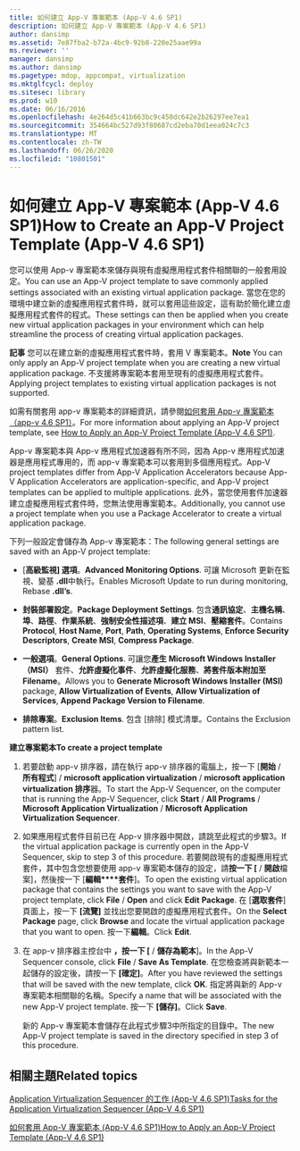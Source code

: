 ```yaml
---
title: 如何建立 App-V 專案範本 (App-V 4.6 SP1)
description: 如何建立 App-V 專案範本 (App-V 4.6 SP1)
author: dansimp
ms.assetid: 7e87fba2-b72a-4bc9-92b8-220e25aae99a
ms.reviewer: ''
manager: dansimp
ms.author: dansimp
ms.pagetype: mdop, appcompat, virtualization
ms.mktglfcycl: deploy
ms.sitesec: library
ms.prod: w10
ms.date: 06/16/2016
ms.openlocfilehash: 4e264d5c41b663bc9c450dc642e2b26297ee7ea1
ms.sourcegitcommit: 354664bc527d93f80687cd2eba70d1eea024c7c3
ms.translationtype: MT
ms.contentlocale: zh-TW
ms.lasthandoff: 06/26/2020
ms.locfileid: "10801501"
---
```

# <span data-ttu-id="25238-103">如何建立 App-V 專案範本 (App-V 4.6 SP1)</span><span class="sxs-lookup"><span data-stu-id="25238-103">How to Create an App-V Project Template (App-V 4.6 SP1)</span></span>


<span data-ttu-id="25238-104">您可以使用 App-v 專案範本來儲存與現有虛擬應用程式套件相關聯的一般套用設定。</span><span class="sxs-lookup"><span data-stu-id="25238-104">You can use an App-V project template to save commonly applied settings associated with an existing virtual application package.</span></span> <span data-ttu-id="25238-105">當您在您的環境中建立新的虛擬應用程式套件時，就可以套用這些設定，這有助於簡化建立虛擬應用程式套件的程式。</span><span class="sxs-lookup"><span data-stu-id="25238-105">These settings can then be applied when you create new virtual application packages in your environment which can help streamline the process of creating virtual application packages.</span></span>

<span data-ttu-id="25238-106">**記事** 您可以在建立新的虛擬應用程式套件時，套用 V 專案範本。</span><span class="sxs-lookup"><span data-stu-id="25238-106">**Note** You can only apply an App-V project template when you are creating a new virtual application package.</span></span> <span data-ttu-id="25238-107">不支援將專案範本套用至現有的虛擬應用程式套件。</span><span class="sxs-lookup"><span data-stu-id="25238-107">Applying project templates to existing virtual application packages is not supported.</span></span>

 

<span data-ttu-id="25238-108">如需有關套用 app-v 專案範本的詳細資訊，請參閱[如何套用 App-v 專案範本（app-v 4.6 SP1）](how-to-apply-an-app-v-project-template--app-v-46-sp1-.md)。</span><span class="sxs-lookup"><span data-stu-id="25238-108">For more information about applying an App-V project template, see [How to Apply an App-V Project Template (App-V 4.6 SP1)](how-to-apply-an-app-v-project-template--app-v-46-sp1-.md).</span></span>

<span data-ttu-id="25238-109">App-v 專案範本與 App-v 應用程式加速器有所不同，因為 App-v 應用程式加速器是應用程式專用的，而 app-v 專案範本可以套用到多個應用程式。</span><span class="sxs-lookup"><span data-stu-id="25238-109">App-V project templates differ from App-V Application Accelerators because App-V Application Accelerators are application-specific, and App-V project templates can be applied to multiple applications.</span></span> <span data-ttu-id="25238-110">此外，當您使用套件加速器建立虛擬應用程式套件時，您無法使用專案範本。</span><span class="sxs-lookup"><span data-stu-id="25238-110">Additionally, you cannot use a project template when you use a Package Accelerator to create a virtual application package.</span></span>

<span data-ttu-id="25238-111">下列一般設定會儲存為 App-v 專案範本：</span><span class="sxs-lookup"><span data-stu-id="25238-111">The following general settings are saved with an App-V project template:</span></span>

-   <span data-ttu-id="25238-112">[**高級監視] 選項**。</span><span class="sxs-lookup"><span data-stu-id="25238-112">**Advanced Monitoring Options**.</span></span> <span data-ttu-id="25238-113">可讓 Microsoft 更新在監視、變基 **.dll**中執行。</span><span class="sxs-lookup"><span data-stu-id="25238-113">Enables Microsoft Update to run during monitoring, Rebase **.dll’s**.</span></span>

-   <span data-ttu-id="25238-114">**封裝部署設定**。</span><span class="sxs-lookup"><span data-stu-id="25238-114">**Package Deployment Settings**.</span></span> <span data-ttu-id="25238-115">包含**通訊協定**、**主機名稱**、**埠**、**路徑**、**作業系統**、**強制安全性描述項**、**建立 MSI**、**壓縮套件**。</span><span class="sxs-lookup"><span data-stu-id="25238-115">Contains **Protocol**, **Host Name**, **Port**, **Path**, **Operating Systems**, **Enforce Security Descriptors**, **Create MSI**, **Compress Package**.</span></span>

-   <span data-ttu-id="25238-116">**一般選項**。</span><span class="sxs-lookup"><span data-stu-id="25238-116">**General Options**.</span></span> <span data-ttu-id="25238-117">可讓您**產生 Microsoft Windows Installer （MSI）** 套件、**允許虛擬化事件**、**允許虛擬化服務**、**將套件版本附加至 Filename**。</span><span class="sxs-lookup"><span data-stu-id="25238-117">Allows you to **Generate Microsoft Windows Installer (MSI)** package, **Allow Virtualization of Events**, **Allow Virtualization of Services**, **Append Package Version to Filename**.</span></span>

-   <span data-ttu-id="25238-118">**排除專案**。</span><span class="sxs-lookup"><span data-stu-id="25238-118">**Exclusion Items**.</span></span> <span data-ttu-id="25238-119">包含 [排除] 模式清單。</span><span class="sxs-lookup"><span data-stu-id="25238-119">Contains the Exclusion pattern list.</span></span>

**<span data-ttu-id="25238-120">建立專案範本</span><span class="sxs-lookup"><span data-stu-id="25238-120">To create a project template</span></span>**

1.  <span data-ttu-id="25238-121">若要啟動 app-v 排序器，請在執行 app-v 排序器的電腦上，按一下 [**開始**  /  **所有程式**]  /  **microsoft application virtualization**  /  **microsoft application virtualization 排序**器。</span><span class="sxs-lookup"><span data-stu-id="25238-121">To start the App-V Sequencer, on the computer that is running the App-V Sequencer, click **Start** / **All Programs** / **Microsoft Application Virtualization** / **Microsoft Application Virtualization Sequencer**.</span></span>

2.  <span data-ttu-id="25238-122">如果應用程式套件目前已在 App-v 排序器中開啟，請跳至此程式的步驟3。</span><span class="sxs-lookup"><span data-stu-id="25238-122">If the virtual application package is currently open in the App-V Sequencer, skip to step 3 of this procedure.</span></span> <span data-ttu-id="25238-123">若要開啟現有的虛擬應用程式套件，其中包含您想要使用 app-v 專案範本儲存的設定，請**按一下 [**  /  **開啟**檔案]，然後按一下 [**編輯\*\*\*\*套件**]。</span><span class="sxs-lookup"><span data-stu-id="25238-123">To open the existing virtual application package that contains the settings you want to save with the App-V project template, click **File** / **Open** and click **Edit** **Package**.</span></span> <span data-ttu-id="25238-124">在 [**選取套件**] 頁面上，按一下 **[流覽]** 並找出您要開啟的虛擬應用程式套件。</span><span class="sxs-lookup"><span data-stu-id="25238-124">On the **Select Package** page, click **Browse** and locate the virtual application package that you want to open.</span></span> <span data-ttu-id="25238-125">按一下**編輯**。</span><span class="sxs-lookup"><span data-stu-id="25238-125">Click **Edit**.</span></span>

3.  <span data-ttu-id="25238-126">在 app-v 排序器主控台中 **，按一下 [**  /  **儲存為範本**]。</span><span class="sxs-lookup"><span data-stu-id="25238-126">In the App-V Sequencer console, click **File** / **Save As Template**.</span></span> <span data-ttu-id="25238-127">在您檢查將與新範本一起儲存的設定後，請按一下 **[確定]**。</span><span class="sxs-lookup"><span data-stu-id="25238-127">After you have reviewed the settings that will be saved with the new template, click **OK**.</span></span> <span data-ttu-id="25238-128">指定將與新的 App-v 專案範本相關聯的名稱。</span><span class="sxs-lookup"><span data-stu-id="25238-128">Specify a name that will be associated with the new App-V project template.</span></span> <span data-ttu-id="25238-129">按一下 **[儲存]**。</span><span class="sxs-lookup"><span data-stu-id="25238-129">Click **Save**.</span></span>

    <span data-ttu-id="25238-130">新的 App-v 專案範本會儲存在此程式步驟3中所指定的目錄中。</span><span class="sxs-lookup"><span data-stu-id="25238-130">The new App-V project template is saved in the directory specified in step 3 of this procedure.</span></span>

## <span data-ttu-id="25238-131">相關主題</span><span class="sxs-lookup"><span data-stu-id="25238-131">Related topics</span></span>


[<span data-ttu-id="25238-132">Application Virtualization Sequencer 的工作 (App-V 4.6 SP1)</span><span class="sxs-lookup"><span data-stu-id="25238-132">Tasks for the Application Virtualization Sequencer (App-V 4.6 SP1)</span></span>](tasks-for-the-application-virtualization-sequencer--app-v-46-sp1-.md)

[<span data-ttu-id="25238-133">如何套用 App-V 專案範本 (App-V 4.6 SP1)</span><span class="sxs-lookup"><span data-stu-id="25238-133">How to Apply an App-V Project Template (App-V 4.6 SP1)</span></span>](how-to-apply-an-app-v-project-template--app-v-46-sp1-.md)

 

 





